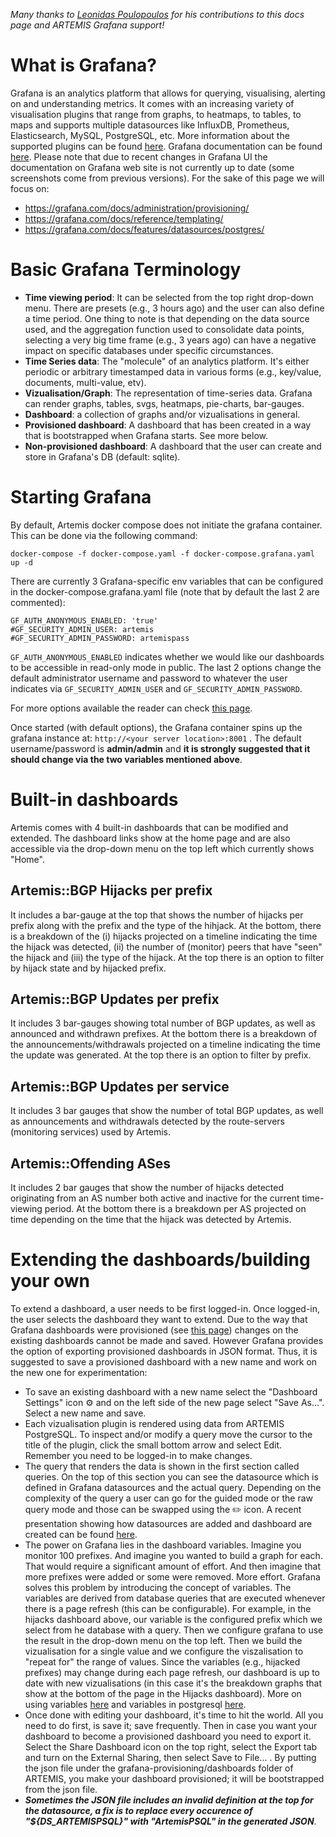 *Many thanks to [Leonidas Poulopoulos](https://github.com/leopoul) for his contributions to this docs page and ARTEMIS Grafana support!*

# What is Grafana?
Grafana is an analytics platform that allows for querying, visualising, alerting on and understanding metrics. It comes with an increasing variety of visualisation plugins that range from graphs, to heatmaps, to tables, to maps and supports multiple datasources like InfluxDB, Prometheus, Elasticsearch, MySQL, PostgreSQL, etc. More information about the supported plugins can be found [here](https://grafana.com/grafana/plugins).
Grafana documentation can be found [here](https://grafana.com/docs/). Please note that due to recent changes in Grafana UI the documentation on Grafana web site is not currently up to date (some screenshots come from previous versions).
For the sake of this page we will focus on:
- https://grafana.com/docs/administration/provisioning/
- https://grafana.com/docs/reference/templating/
- https://grafana.com/docs/features/datasources/postgres/

# Basic Grafana Terminology
* **Time viewing period**: It can be selected from the top right drop-down menu. There are presets (e.g., 3 hours ago) and the user can also define a time period. One thing to note is that depending on the data source used, and the aggregation function used to consolidate data points, selecting a very big time frame (e.g., 3 years ago) can have a negative impact on specific databases under specific circumstances.
* **Time Series data**: The "molecule" of an analytics platform. It's either periodic or arbitrary timestamped data in various forms (e.g., key/value, documents, multi-value, etv).
* **Vizualisation/Graph**: The representation of time-series data. Grafana can render graphs, tables, svgs, heatmaps, pie-charts, bar-gauges.
* **Dashboard**: a collection of graphs and/or vizualisations in general.
* **Provisioned dashboard**: A dashboard that has been created in a way that is bootstrapped when Grafana starts. See more below.
* **Non-provisioned dashboard**: A dashboard that the user can create and store in Grafana's DB (default: sqlite).

# Starting Grafana
By default, Artemis docker compose does not initiate the grafana container. This can be done via the following command:
```
docker-compose -f docker-compose.yaml -f docker-compose.grafana.yaml up -d
```
There are currently 3 Grafana-specific env variables that can be configured in the docker-compose.grafana.yaml file (note that by default the last 2 are commented):
```
GF_AUTH_ANONYMOUS_ENABLED: 'true'
#GF_SECURITY_ADMIN_USER: artemis
#GF_SECURITY_ADMIN_PASSWORD: artemispass
```
`GF_AUTH_ANONYMOUS_ENABLED` indicates whether we would like our dashboards to be accessible in read-only mode in public. The last 2 options change the default administrator username and password to whatever the user indicates via `GF_SECURITY_ADMIN_USER` and `GF_SECURITY_ADMIN_PASSWORD`.

For more options available the reader can check [this page](https://grafana.com/docs/installation/configuration/).

Once started (with default options), the Grafana container spins up the grafana instance at:
`http://<your server location>:8001` . The default username/password is **admin/admin** and **it is strongly suggested that it should change via the two variables mentioned above**.

# Built-in dashboards
Artemis comes with 4 built-in dashboards that can be modified and extended. The dashboard links show at the home page and are also accessible via the drop-down menu on the top left which currently shows "Home".

## Artemis::BGP Hijacks per prefix
It includes a bar-gauge at the top that shows the number of hijacks per prefix along with the prefix and the type of the hihjack. At the bottom, there is a breakdown of the (i) hijacks projected on a timeline indicating the time the hijack was detected, (ii) the number of (monitor) peers that have "seen" the hijack and (iii) the type of the hijack.
At the top there is an option to filter by hijack state and by hijacked prefix.

## Artemis::BGP Updates per prefix
It includes 3 bar-gauges showing total number of BGP updates, as well as announced and withdrawn prefixes. At the bottom there is a breakdown of the announcements/withdrawals projected on a timeline indicating the time the update was generated.
At the top there is an option to filter by prefix.

## Artemis::BGP Updates per service
It includes 3 bar gauges that show the number of total BGP updates, as well as announcements and withdrawals detected by the route-servers (monitoring services) used by Artemis.

## Artemis::Offending ASes
It includes 2 bar gauges that show the number of hijacks detected originating from an AS number both active and inactive for the current time-viewing period. At the bottom there is a breakdown per AS projected on time depending on the time that the hijack was detected by Artemis.

# Extending the dashboards/building your own
To extend a dashboard, a user needs to be first logged-in. Once logged-in, the user selects the dashboard they want to extend. Due to the way that Grafana dashboards were provisioned (see [this page](https://grafana.com/docs/administration/provisioning/)) changes on the existing dashboards cannot be made and saved. However Grafana provides the option of exporting provisioned dashboards in JSON format. Thus, it is suggested to save a provisioned dashboard with a new name and work on the new one for experimentation:

* To save an existing dashboard with a new name select the "Dashboard Settings" icon :gear: and on the left side of the new page select "Save As...". Select a new name and save.
* Each vizualisation plugin is rendered using data from ARTEMIS PostgreSQL. To inspect and/or modify a query move the cursor to the title of the plugin, click the small bottom arrow and select Edit. Remember you need to be logged-in to make changes.
* The query that renders the data is shown in the first section called queries. On the top of this section you can see the datasource which is defined in Grafana datasources and the actual query. Depending on the complexity of the query a user can go for the guided mode or the raw query mode and those can be swapped using the ✏️ icon. A recent presentation showing how datasources are added and dashboard are created can be found [here](https://youtu.be/-xlchgoqkqY?t=648).
* The power on Grafana lies in the dashboard variables. Imagine you monitor 100 prefixes. And imagine you wanted to build a graph for each. That would require a significant amount of effort. And then imagine that more prefixes were added or some were removed. More effort. Grafana solves this problem by introducing the concept of variables. The variables are derived from database queries that are executed whenever there is a page refresh (this can be configurable). For example, in the hijacks dashboard above, our variable is the configured prefix which we select from he database with a query. Then we configure grafana to use the result in the drop-down menu on the top left. Then we build the vizualisation for a single value and we configure the viszalisation to "repeat for" the range of values. Since the variables (e.g., hijacked prefixes) may change during each page refresh, our dashboard is up to date with new vizualisations (in this case it's the breakdown graphs that show at the bottom of the page in the Hijacks dashboard). More on using variables [here](https://grafana.com/docs/reference/templating/) and variables in postgresql [here](https://grafana.com/docs/features/datasources/postgres/#using-variables-in-queries).
* Once done with editing your dashboard, it's time to hit the world. All you need to do first, is save it; save frequently. Then in case you want your dashboard to become a provisioned dashboard you need to export it. Select the Share Dashboard icon on the top right, select the Export tab and turn on the External Sharing, then select Save to File... . By putting the json file under the grafana-provisioning/dashboards folder of ARTEMIS, you make your dashboard provisioned; it will be bootstrapped from the json file.
* _**Sometimes the JSON file includes an invalid definition at the top for the datasource, a fix is to replace every occurence of "${DS_ARTEMISPSQL}" with "ArtemisPSQL" in the generated JSON**_.
